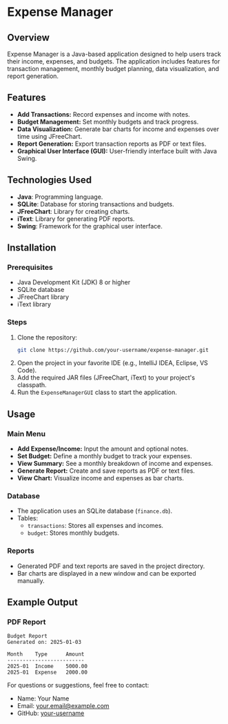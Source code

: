 # Expense Manager

## Overview
Expense Manager is a Java-based application designed to help users track their income, expenses, and budgets. The application includes features for transaction management, monthly budget planning, data visualization, and report generation.

## Features
- **Add Transactions:** Record expenses and income with notes.
- **Budget Management:** Set monthly budgets and track progress.
- **Data Visualization:** Generate bar charts for income and expenses over time using JFreeChart.
- **Report Generation:** Export transaction reports as PDF or text files.
- **Graphical User Interface (GUI):** User-friendly interface built with Java Swing.

## Technologies Used
- **Java**: Programming language.
- **SQLite**: Database for storing transactions and budgets.
- **JFreeChart**: Library for creating charts.
- **iText**: Library for generating PDF reports.
- **Swing**: Framework for the graphical user interface.

## Installation
### Prerequisites
- Java Development Kit (JDK) 8 or higher
- SQLite database
- JFreeChart library
- iText library

### Steps
1. Clone the repository:
   ```bash
   git clone https://github.com/your-username/expense-manager.git
   ```
2. Open the project in your favorite IDE (e.g., IntelliJ IDEA, Eclipse, VS Code).
3. Add the required JAR files (JFreeChart, iText) to your project's classpath.
4. Run the `ExpenseManagerGUI` class to start the application.

## Usage
### Main Menu
- **Add Expense/Income:** Input the amount and optional notes.
- **Set Budget:** Define a monthly budget to track your expenses.
- **View Summary:** See a monthly breakdown of income and expenses.
- **Generate Report:** Create and save reports as PDF or text files.
- **View Chart:** Visualize income and expenses as bar charts.

### Database
- The application uses an SQLite database (`finance.db`).
- Tables:
  - `transactions`: Stores all expenses and incomes.
  - `budget`: Stores monthly budgets.

### Reports
- Generated PDF and text reports are saved in the project directory.
- Bar charts are displayed in a new window and can be exported manually.

## Example Output
### PDF Report
```
Budget Report
Generated on: 2025-01-03

Month    Type      Amount
-------------------------
2025-01  Income    5000.00
2025-01  Expense   2000.00
```
For questions or suggestions, feel free to contact:
- Name: Your Name
- Email: your.email@example.com
- GitHub: [your-username](https://github.com/your-username)

